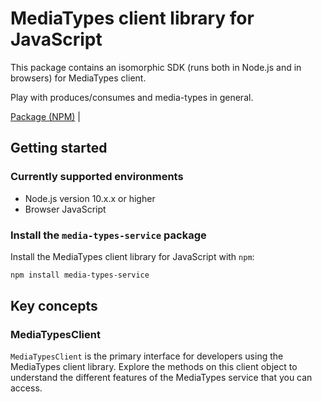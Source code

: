 # MediaTypes client library for JavaScript

This package contains an isomorphic SDK (runs both in Node.js and in browsers) for MediaTypes client.

Play with produces/consumes and media-types in general.

[Package (NPM)](https://www.npmjs.com/package/media-types-service) |

## Getting started

### Currently supported environments

- Node.js version 10.x.x or higher
- Browser JavaScript


### Install the `media-types-service` package

Install the MediaTypes client library for JavaScript with `npm`:

```bash
npm install media-types-service
```


## Key concepts

### MediaTypesClient

`MediaTypesClient` is the primary interface for developers using the MediaTypes client library. Explore the methods on this client object to understand the different features of the MediaTypes service that you can access.

